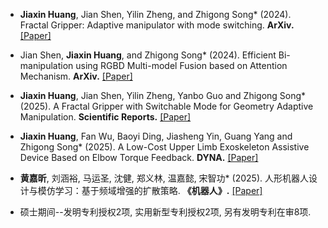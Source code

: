 
- <strong>Jiaxin Huang</strong>, Jian Shen, Yilin Zheng, and Zhigong Song* (2024). Fractal Gripper: Adaptive manipulator with mode switching. <strong>ArXiv.</strong> [[Paper]](https://arxiv.org/abs/2402.16057)

- Jian Shen, <strong>Jiaxin Huang</strong>, and Zhigong Song* (2024). Efficient Bi-manipulation using RGBD Multi-model Fusion based on Attention Mechanism. <strong>ArXiv.</strong> [[Paper]](https://arxiv.org/abs/2404.17811)

- <strong>Jiaxin Huang</strong>, Jian Shen, Yilin Zheng, Yanbo Guo and Zhigong Song* (2025). A Fractal Gripper with Switchable Mode for Geometry Adaptive Manipulation. <strong>Scientific Reports.</strong> [[Paper]](https://www.nature.com/articles/s41598-025-98752-z)

- <strong>Jiaxin Huang</strong>, Fan Wu, Baoyi Ding, Jiasheng Yin, Guang Yang and Zhigong Song* (2025). A Low-Cost Upper Limb Exoskeleton Assistive Device Based on Elbow Torque Feedback. <strong>DYNA.</strong> [[Paper]](https://revistas.unal.edu.co/index.php/dyna/article/view/118635)

- <strong>黄嘉昕</strong>, 刘涵裕, 马运圣, 沈健, 郑义林, 温嘉懿, 宋智功* (2025). 人形机器人设计与模仿学习：基于频域增强的扩散策略. <strong>《机器人》.</strong> [[Paper]](https://)

- 硕士期间--发明专利授权2项, 实用新型专利授权2项, 另有发明专利在审8项.
